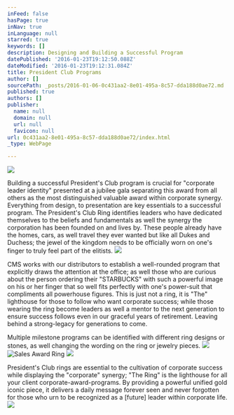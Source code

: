 ```yaml
---
inFeed: false
hasPage: true
inNav: true
inLanguage: null
starred: true
keywords: []
description: Designing and Building a Successful Program
datePublished: '2016-01-23T19:12:50.088Z'
dateModified: '2016-01-23T19:12:31.084Z'
title: President Club Programs
author: []
sourcePath: _posts/2016-01-06-0c431aa2-8e01-495a-8c57-dda188d0ae72.md
published: true
authors: []
publisher:
  name: null
  domain: null
  url: null
  favicon: null
url: 0c431aa2-8e01-495a-8c57-dda188d0ae72/index.html
_type: WebPage

---
```

![](https://s3-us-west-2.amazonaws.com/the-grid-img/p/735d4a0176a61934f483ebe13e3ebca33188f5f5.jpg)

Building a successful President's Club program is crucial for "corporate leader identity" presented at a jubilee gala separating this award from all others as the most distinguished valuable award within corporate synergy.  Everything from design, to presentation are key essentials to a successful program.  The President's Club Ring identifies leaders who have dedicated themselves to the beliefs and fundamentals as well the synergy the corporation has been founded on and lives by.  These people already have the homes, cars, as well travel they ever wanted but like all Dukes and Duchess; the jewel of the kingdom needs to be officially worn on one's finger to truly feel part of the elitists.
![](https://the-grid-user-content.s3-us-west-2.amazonaws.com/20a3beaf-c7e7-472f-b49e-323fc77403e9.jpg)

CMS works with our distributors to establish a well-rounded program that explicitly draws the attention at the office; as well those who are curious about the person ordering their "STARBUCKS" with such a powerful image on his or her finger that so well fits perfectly with one's power-suit that compliments all powerhouse figures.  This is just not a ring, it is "The" lighthouse for those to follow who want corporate success; while those wearing the ring become leaders as well a mentor to the next generation to ensure success follows even in our graceful years of retirement.  Leaving behind a strong-legacy for generations to come.

Multiple milestone programs can be identified with different ring designs or stones, as well changing the wording on the ring or jewelry pieces.
![](https://the-grid-user-content.s3-us-west-2.amazonaws.com/c296f103-8a53-42bf-972f-1c7958f4292b.jpg)
![Sales Award Ring](https://the-grid-user-content.s3-us-west-2.amazonaws.com/605abbc6-2792-4d58-854c-838f80846e3e.jpg)
![](https://the-grid-user-content.s3-us-west-2.amazonaws.com/ed76b831-a84b-48e4-866e-bd359a1bca71.jpg)

President's Club rings are essential to the cultivation of corporate success while displaying the "corporate" synergy; "The Ring" is the lighthouse for all your client corporate-award-programs. By providing a powerful unified gold iconic piece, it delivers a daily message forever seen and never forgotten for those who urn to be recognized as a \[future\] leader within corporate life.
![](https://s3-us-west-2.amazonaws.com/the-grid-img/p/0be10295c1f1ddb333cdfe180b43b5f421a3e007.jpg)